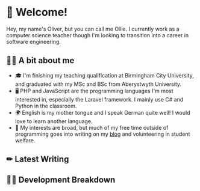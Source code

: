 # 👋 Welcome!

Hey, my name's Oliver, but you can call me Ollie. I currently work as a computer science teacher though I'm looking to transition into a career in software engineering.

## 👨‍🏫 A bit about me

- 🎓 I'm finishing my teaching qualification at Birmingham City University, and graduated with my MSc and BSc from Aberystwyth University.
- 🖥 PHP and JavaScript are the programming languages I'm most interested in, especially the Laravel framework. I mainly use C# and Python in the classroom.
- 🌍 English is my mother tongue and I speak German quite well! I would love to learn another language. 
- 🌱 My interests are broad, but much of my free time outside of programming goes into writing on my [blog](https://blog.oliverearl.co.uk) and volunteering in student welfare.

## ✏ Latest Writing

<!-- BLOG-POST-LIST:START -->
<!-- BLOG-POST-LIST:END -->

## 👨‍💻 Development Breakdown

<!--START_SECTION:waka-->
<!--END_SECTION:waka-->